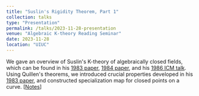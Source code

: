 ```yaml
---
title: "Suslin's Rigidity Theorem, Part 1"
collection: talks
type: "Presentation"
permalink: /talks/2023-11-28-presentation
venue: "Algebraic K-theory Reading Seminar"
date: 2023-11-28
location: "UIUC"
---
```


We gave an overview of Suslin's K-theory of algebraically closed fields, which can be found in his [1983 paper](https://link.springer.com/article/10.1007/BF01394024), [1984 paper](https://www.sciencedirect.com/science/article/pii/0022404984900434), and his [1986 ICM talk](https://www.scholars.northwestern.edu/en/publications/algebraic-k-theory-of-fields). Using Quillen's theorems, we introduced crucial properties developed in his [1983 paper](https://link.springer.com/article/10.1007/BF01394024), and constructed specialization map for closed points on a curve. [<a href = "../files/Suslin_s_K_theory_of_Algebraically_Closed_Fields.pdf">Notes</a>] 
